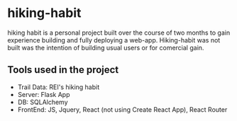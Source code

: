 # hiking-habit

hiking habit is a personal project built over the course of two months to gain experience building and fully deploying
a web-app. Hiking-habit was not built was the intention of building usual users or for comercial gain.

## Tools used in the project
- Trail Data: REI's hiking habit
- Server: Flask App
- DB: SQLAlchemy
- FrontEnd: JS, Jquery, React (not using Create React App), React Router